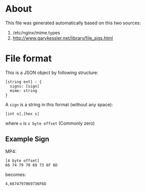 # About  
This file was generated automatically based on this two sources:  
1. /etc/nginx/mime.types  
2. http://www.garykessler.net/library/file_sigs.html  

# File format  
This is a JSON object by following structure:  
```
[string ext] : {
  signs: [sign]
  mime: string
}
```
A `sign` is a string in this format (without any space):  
```
[int o],[hex s]
```
where `o` is `x byte offset` (Commonly zero)  

## Example Sign  
MP4:
```
[4 byte offset]
66 74 79 70 69 73 6F 6D	
```
becomes:   
```
4,6674797069736F6D
```
